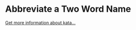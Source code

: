 Abbreviate a Two Word Name
=
[Get more information about kata...](https://www.codewars.com//kata//kata/57eadb7ecd143f4c9c0000a3)